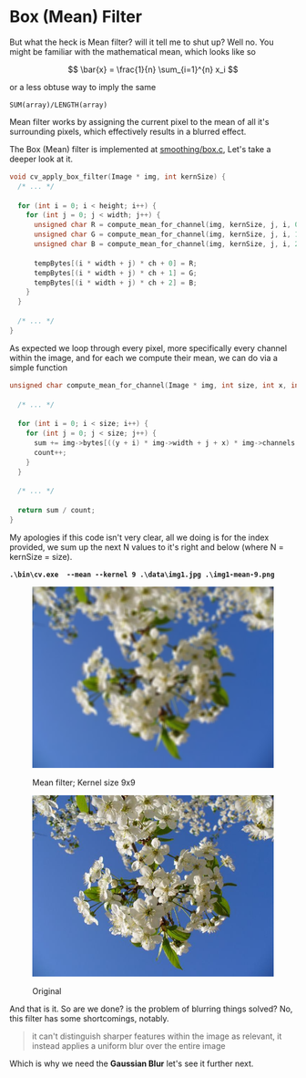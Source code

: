 # Box (Mean) Filter

But what the heck is Mean filter? will it tell me to shut up? Well no. You might be familiar with the mathematical mean, which looks like so

$$
\bar{x} = \frac{1}{n} \sum_{i=1}^{n} x_i
$$

or a less obtuse way to imply the same

```
SUM(array)/LENGTH(array)
```

Mean filter works by assigning the current pixel to the mean of all it's surrounding pixels, which effectively results in a blurred effect.

The Box (Mean) filter is implemented at [smoothing/box.c](../../smoothing/box.c#L24), Let's take a deeper look at it.

```c
void cv_apply_box_filter(Image * img, int kernSize) {
  /* ... */

  for (int i = 0; i < height; i++) {
    for (int j = 0; j < width; j++) {
      unsigned char R = compute_mean_for_channel(img, kernSize, j, i, 0);
      unsigned char G = compute_mean_for_channel(img, kernSize, j, i, 1);
      unsigned char B = compute_mean_for_channel(img, kernSize, j, i, 2);

      tempBytes[(i * width + j) * ch + 0] = R;
      tempBytes[(i * width + j) * ch + 1] = G;
      tempBytes[(i * width + j) * ch + 2] = B;
    }
  }

  /* ... */
}
```

As expected we loop through every pixel, more specifically every channel within the image, and for each we compute their mean, we can do via a simple function

```c
unsigned char compute_mean_for_channel(Image * img, int size, int x, int y, int c) {

  /* ... */

  for (int i = 0; i < size; i++) {
    for (int j = 0; j < size; j++) {
      sum += img->bytes[((y + i) * img->width + j + x) * img->channels + c];
      count++;
    }
  }

  /* ... */

  return sum / count;
}
```

My apologies if this code isn't very clear, all we doing is for the index provided, we sum up the next N values to it's right and below (where N = kernSize = size).&#x20;

<pre class="language-bash"><code class="lang-bash"><strong>.\bin\cv.exe  --mean --kernel 9 .\data\img1.jpg .\img1-mean-9.png
</strong></code></pre>

<div>

<figure><img src="../.gitbook/assets/img1-mean-9.png" alt=""><figcaption><p>Mean filter; Kernel size 9x9</p></figcaption></figure>

 

<figure><img src="../.gitbook/assets/img1.jpg" alt=""><figcaption><p>Original</p></figcaption></figure>

</div>

And that is it. So are we done? is the problem of blurring things solved? No, this filter has some shortcomings, notably.

> it can't distinguish sharper features within the image as relevant, it instead applies a uniform blur over the entire image

Which is why we need the **Gaussian Blur** let's see it further next.
